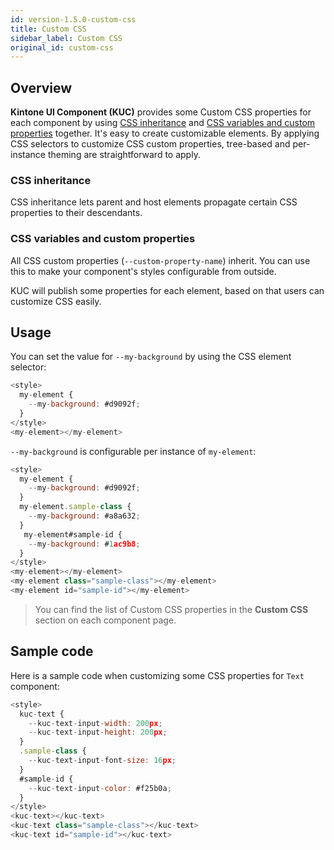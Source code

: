 ```yaml
---
id: version-1.5.0-custom-css
title: Custom CSS
sidebar_label: Custom CSS
original_id: custom-css
---
```


## Overview

**Kintone UI Component (KUC)** provides some Custom CSS properties for each component by using [CSS inheritance](#css-inheritance) and [CSS variables and custom properties](#css-variables-and-custom-properties) together. It's easy to create customizable elements. By applying CSS selectors to customize CSS custom properties, tree-based and per-instance theming are straightforward to apply.

### CSS inheritance

CSS inheritance lets parent and host elements propagate certain CSS properties to their descendants.

### CSS variables and custom properties

All CSS custom properties (`--custom-property-name`) inherit. You can use this to make your component's styles configurable from outside.

KUC will publish some properties for each element, based on that users can customize CSS easily.

## Usage

You can set the value for `--my-background` by using the CSS element selector:

```javascript
<style>
  my-element {
    --my-background: #d9092f;
  }
</style>
<my-element></my-element>
```

`--my-background` is configurable per instance of `my-element`:

```javascript
<style>
  my-element {
    --my-background: #d9092f;
  }
  my-element.sample-class {
    --my-background: #a8a632;
  }
   my-element#sample-id {
    --my-background: #1ac9b8;
  }
</style>
<my-element></my-element>
<my-element class="sample-class"></my-element>
<my-element id="sample-id"></my-element>
```

> You can find the list of Custom CSS properties in the **Custom CSS** section on each component page.

## Sample code

Here is a sample code when customizing some CSS properties for `Text` component:

```javascript
<style>
  kuc-text {
    --kuc-text-input-width: 200px;
    --kuc-text-input-height: 200px;
  }
  .sample-class {
    --kuc-text-input-font-size: 16px;
  }
  #sample-id {
    --kuc-text-input-color: #f25b0a;
  }
</style>
<kuc-text></kuc-text>
<kuc-text class="sample-class"></kuc-text>
<kuc-text id="sample-id"></kuc-text>
```
